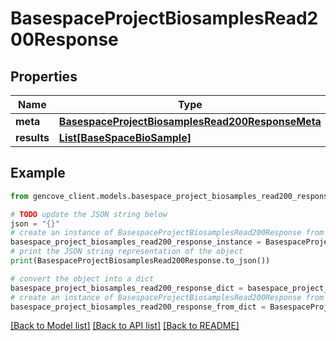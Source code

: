 # BasespaceProjectBiosamplesRead200Response


## Properties

Name | Type | Description | Notes
------------ | ------------- | ------------- | -------------
**meta** | [**BasespaceProjectBiosamplesRead200ResponseMeta**](BasespaceProjectBiosamplesRead200ResponseMeta.md) |  | [optional]
**results** | [**List[BaseSpaceBioSample]**](BaseSpaceBioSample.md) |  |

## Example

```python
from gencove_client.models.basespace_project_biosamples_read200_response import BasespaceProjectBiosamplesRead200Response

# TODO update the JSON string below
json = "{}"
# create an instance of BasespaceProjectBiosamplesRead200Response from a JSON string
basespace_project_biosamples_read200_response_instance = BasespaceProjectBiosamplesRead200Response.from_json(json)
# print the JSON string representation of the object
print(BasespaceProjectBiosamplesRead200Response.to_json())

# convert the object into a dict
basespace_project_biosamples_read200_response_dict = basespace_project_biosamples_read200_response_instance.to_dict()
# create an instance of BasespaceProjectBiosamplesRead200Response from a dict
basespace_project_biosamples_read200_response_from_dict = BasespaceProjectBiosamplesRead200Response.from_dict(basespace_project_biosamples_read200_response_dict)
```
[[Back to Model list]](../README.md#documentation-for-models) [[Back to API list]](../README.md#documentation-for-api-endpoints) [[Back to README]](../README.md)
